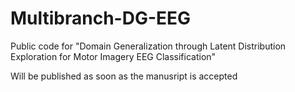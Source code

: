 # Multibranch-DG-EEG
Public code for "Domain Generalization through Latent Distribution Exploration for Motor Imagery EEG Classification"

Will be published as soon as the manusript is accepted
